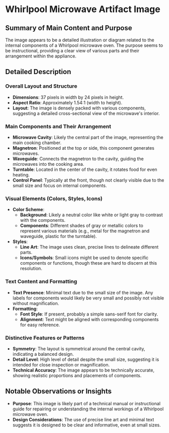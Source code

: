 # Whirlpool Microwave Artifact Image

## Summary of Main Content and Purpose
The image appears to be a detailed illustration or diagram related to the internal components of a Whirlpool microwave oven. The purpose seems to be instructional, providing a clear view of various parts and their arrangement within the appliance.

## Detailed Description

### Overall Layout and Structure
- **Dimensions**: 37 pixels in width by 24 pixels in height.
- **Aspect Ratio**: Approximately 1.54:1 (width to height).
- **Layout**: The image is densely packed with various components, suggesting a detailed cross-sectional view of the microwave's interior.

### Main Components and Their Arrangement
- **Microwave Cavity**: Likely the central part of the image, representing the main cooking chamber.
- **Magnetron**: Positioned at the top or side, this component generates microwaves.
- **Waveguide**: Connects the magnetron to the cavity, guiding the microwaves into the cooking area.
- **Turntable**: Located in the center of the cavity, it rotates food for even heating.
- **Control Panel**: Typically at the front, though not clearly visible due to the small size and focus on internal components.

### Visual Elements (Colors, Styles, Icons)
- **Color Scheme**:
  - **Background**: Likely a neutral color like white or light gray to contrast with the components.
  - **Components**: Different shades of gray or metallic colors to represent various materials (e.g., metal for the magnetron and waveguide, plastic for the turntable).
- **Styles**:
  - **Line Art**: The image uses clean, precise lines to delineate different parts.
  - **Icons/Symbols**: Small icons might be used to denote specific components or functions, though these are hard to discern at this resolution.

### Text Content and Formatting
- **Text Presence**: Minimal text due to the small size of the image. Any labels for components would likely be very small and possibly not visible without magnification.
- **Formatting**:
  - **Font Style**: If present, probably a simple sans-serif font for clarity.
  - **Alignment**: Text might be aligned with corresponding components for easy reference.

### Distinctive Features or Patterns
- **Symmetry**: The layout is symmetrical around the central cavity, indicating a balanced design.
- **Detail Level**: High level of detail despite the small size, suggesting it is intended for close inspection or magnification.
- **Technical Accuracy**: The image appears to be technically accurate, showing realistic proportions and placements of components.

## Notable Observations or Insights
- **Purpose**: This image is likely part of a technical manual or instructional guide for repairing or understanding the internal workings of a Whirlpool microwave oven.
- **Design Considerations**: The use of precise line art and minimal text suggests it is designed to be clear and informative, even at small sizes.